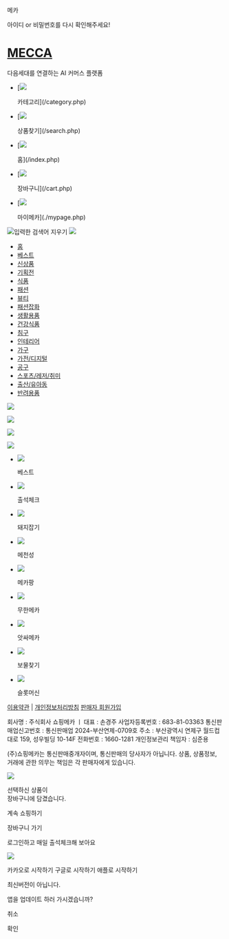 메카

아이디 or 비밀번호를 다시 확인해주세요!

[MECCA](./index.php)
====================

다음세대를 연결하는 AI 커머스 플랫폼



* [![](./img/bm_menu01_off.png)

  카테고리](/category.php)
* [![](./img/bm_menu02_off.png)

  상품찾기](/search.php)
* [![](./img/bm_menu03_on.png)

  홈](/index.php)
* [![](./img/bm_menu04_off.png)

  장바구니](/cart.php)
* [![](./img/bm_menu05_off.png)

  마이메카](./mypage.php)



![입력한 검색어 지우기](./img/ic_del.png)
![](./img/ic_top_sch.png)

* [홈](./index.php)
* [베스트](./product_new.php?page=best)
* [신상품](./product_new.php?page=new)
* [기획전](./event.php)
* [식품](category_dt.php?ct_id=1)
* [패션](category_dt.php?ct_id=214)
* [뷰티](category_dt.php?ct_id=128)
* [패션잡화](category_dt.php?ct_id=260)
* [생활용품](category_dt.php?ct_id=56)
* [건강식품](category_dt.php?ct_id=171)
* [침구](category_dt.php?ct_id=334)
* [인테리어](category_dt.php?ct_id=353)
* [가구](category_dt.php?ct_id=400)
* [가전/디지털](category_dt.php?ct_id=438)
* [공구](category_dt.php?ct_id=536)
* [스포츠/레저/취미](category_dt.php?ct_id=567)
* [출산/유아동](category_dt.php?ct_id=634)
* [반려용품](category_dt.php?ct_id=681)

[![](https://meccaon.com/data/uploads/banner/bt_file_2_53920250410101148_1.png)](javascript:void(0))

[![](https://meccaon.com/data/uploads/banner/bt_file_6_99920250423171857_1.png)](javascript:void(0))

[![](https://meccaon.com/data/uploads/banner/bt_file_5_15420250409182650_1.png)](javascript:void(0))

[![](https://meccaon.com/data/uploads/banner/bt_file_7_43420250423171430_1.png)](javascript:void(0))

* ![](./img/main_quick01.png)

  베스트
* ![](./img/main_quick02.png)

  출석체크
* ![](./img/main_quick04.png)

  돼지잡기
* ![](./img/main_quick05.png)

  메천성
* ![](./img/main_quick06.png)

  메카팡
* ![](./img/main_quick07.png)

  무한메카
* ![](./img/main_quick08.png)

  앗싸메카
* ![](./img/main_quick10.png)

  보물찾기
* ![](./img/main_quick09.png)

  슬롯머신




[이용약관](./term.php)
|
[개인정보처리방침](./privacy.php)
[판매자 회원가입](/seller_join.php)

회사명 : 주식회사 쇼핑메카 ㅣ 대표 : 손경주
사업자등록번호 : 683-81-03363
통신판매업신고번호 : 통신판매업 2024-부산연제-0709호
주소 : 부산광역시 연제구 월드컵대로 159, 성우빌딩 10-14F
전화번호 : 1660-1281
개인정보관리 책임자 : 심준용

(주)쇼핑메카는 통신판매중개자이며, 통신판매의 당사자가 아닙니다. 상품, 상품정보, 거래에 관한 의무는 책임은 각 판매자에게 있습니다.




![](https://meccaon.com/design/img/modal_check.png)

선택하신 상품이  
 장바구니에 담겼습니다.

계속 쇼핑하기

장바구니 가기





로그인하고 매일 출석체크해 보아요

![](img/no_login01.png)

카카오로 시작하기
구글로 시작하기
애플로 시작하기

최신버전이 아닙니다.

앱을 업데이트 하러 가시겠습니까?

취소

확인